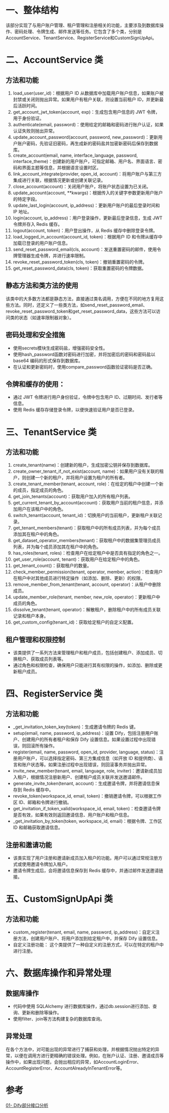 # 一、整体结构

该部分实现了与用户账户管理、租户管理和注册相关的功能，主要涉及到数据库操作、密码处理、令牌生成、邮件发送等任务。它包含了多个类，分别是AccountService、TenantService、RegisterService和CustomSignUpApi。

# 二、AccountService 类

## 方法和功能

1. load_user(user_id)：根据用户 ID 从数据库中加载用户账户信息，如果账户被封禁或关闭则抛出异常。如果用户有租户关联，则设置当前租户 ID，并更新最后活跃时间。
2. get_account_jwt_token(account, exp)：生成包含用户信息的 JWT 令牌，用于身份验证。
3. authenticate(email, password)：使用给定的邮箱和密码进行账户认证，如果认证失败则抛出异常。
4. update_account_password(account, password, new_password)：更新用户账户密码，先验证旧密码，再生成新的密码盐并加密新密码后保存到数据库。
5. create_account(email, name, interface_language, password, interface_theme)：创建新的用户账户，可指定邮箱、用户名、界面语言、密码和界面主题等信息，并根据语言设置时区。
6. link_account_integrate(provider, open_id, account)：将用户账户与第三方集成进行关联，根据情况更新或创建关联记录。
7. close_account(account)：关闭用户账户，将账户状态设置为已关闭。
8. update_account(account, **kwargs)：根据传入的关键字参数更新用户账户的特定字段。
9. update_last_login(account, ip_address)：更新用户账户的最后登录时间和 IP 地址。
10. login(account, ip_address)：用户登录操作，更新最后登录信息，生成 JWT 令牌并存入 Redis 缓存。
11. logout(account, token)：用户登出操作，从 Redis 缓存中删除登录令牌。
12. load_logged_in_account(account_id, token)：根据用户 ID 和令牌从缓存中加载已登录的用户账户信息。
13. send_reset_password_email(cls, account)：发送重置密码的邮件，使用令牌管理器生成令牌，并进行速率限制。
14. revoke_reset_password_token(cls, token)：撤销重置密码的令牌。
15. get_reset_password_data(cls, token)：获取重置密码的令牌数据。

## 静态方法和类方法的使用

该类中的大多数方法都是静态方法，直接通过类名调用，方便在不同的地方复用这些方法。同时，还定义了一些类方法，如send_reset_password_email、revoke_reset_password_token和get_reset_password_data，这些方法可以访问类的状态（如速率限制器对象）。

## 密码处理和安全措施

- 使用secrets模块生成密码盐，增强密码安全性。
- 使用hash_password函数对密码进行加密，并将加密后的密码和密码盐以 base64 编码的形式保存到数据库。
- 在认证和更新密码时，使用compare_password函数验证密码是否正确。

## 令牌和缓存的使用：

- 通过 JWT 令牌进行用户身份验证，令牌中包含用户 ID、过期时间、发行者等信息。
- 使用 Redis 缓存存储登录令牌，以便快速验证用户是否已登录。

# 三、TenantService 类

## 方法和功能

1. create_tenant(name)：创建新的租户，生成加密公钥并保存到数据库。
2. create_owner_tenant_if_not_exist(account, name)：如果用户没有关联的租户，则创建一个新的租户，并将用户设置为租户的所有者。
3. create_tenant_member(tenant, account, role)：在给定的租户中创建一个新的成员，指定成员的角色。
4. get_join_tenants(account)：获取用户加入的所有租户列表。
5. get_current_tenant_by_account(account)：获取用户当前的租户信息，并添加用户在该租户中的角色。
6. switch_tenant(account, tenant_id)：切换用户的当前租户，更新租户关联记录。
7. get_tenant_members(tenant)：获取租户中的所有成员列表，并为每个成员添加其在租户中的角色。
8. get_dataset_operator_members(tenant)：获取租户中的数据集管理员成员列表，并为每个成员添加其在租户中的角色。
9. has_roles(tenant, roles)：检查用户在给定租户中是否具有指定的角色之一。
10. get_user_role(account, tenant)：获取用户在给定租户中的角色。
11. get_tenant_count()：获取租户的数量。
12. check_member_permission(tenant, operator, member, action)：检查用户在租户中对其他成员进行特定操作（如添加、删除、更新）的权限。
13. remove_member_from_tenant(tenant, account, operator)：从租户中删除成员。
14. update_member_role(tenant, member, new_role, operator)：更新租户中成员的角色。
15. dissolve_tenant(tenant, operator)：解散租户，删除租户中的所有成员关联记录和租户本身。
16. get_custom_config(tenant_id)：获取给定租户的自定义配置。
## 租户管理和权限控制
- 该类提供了一系列方法来管理租户和租户成员，包括创建租户、添加成员、切换租户、获取成员列表等。
- 通过角色和权限检查，确保用户只能进行其有权限的操作，如添加、删除或更新租户成员。

# 四、RegisterService 类
## 方法和功能
- _get_invitation_token_key(token)：生成邀请令牌的 Redis 键。
- setup(email, name, password, ip_address)：设置 Dify，包括注册用户账户、创建用户的所有者租户和保存 Dify 设置信息。如果设置过程中出现错误，则回滚所有操作。
- register(email, name, password, open_id, provider, language, status)：注册用户账户，可以选择指定密码、第三方集成信息（如开放 ID 和提供商）、语言和账户状态等。如果注册过程中出现错误，则回滚事务并抛出异常。
- invite_new_member(tenant, email, language, role, inviter)：邀请新成员加入租户，根据情况注册新用户、创建租户成员关联并发送邀请邮件。
- generate_invite_token(tenant, account)：生成邀请令牌，并将邀请信息保存到 Redis 缓存中。
- revoke_token(workspace_id, email, token)：撤销邀请令牌，可以根据工作区 ID、邮箱和令牌进行撤销。
- get_invitation_if_token_valid(workspace_id, email, token)：检查邀请令牌是否有效，如果有效则返回邀请信息、用户账户和租户信息。
- _get_invitation_by_token(token, workspace_id, email)：根据令牌、工作区 ID 和邮箱获取邀请信息。

## 注册和邀请功能
- 该类实现了用户注册和邀请新成员加入租户的功能。用户可以通过常规注册方式或使用邀请令牌加入租户。
- 邀请令牌生成后，会将邀请信息保存到 Redis 缓存中，并通过邮件发送邀请链接。
# 五、CustomSignUpApi 类
## 方法和功能
- custom_register(tenant, email, name, password, ip_address)：自定义注册方法，创建用户账户、将用户添加到给定租户中，并保存 Dify 设置信息。
- 自定义注册功能：
这个类提供了一种自定义的注册方式，可以在特定的租户中进行注册。

# 六、数据库操作和异常处理
## 数据库操作
- 代码中使用 SQLAlchemy 进行数据库操作，通过db.session进行添加、查询、更新和删除等操作。
- 使用filter、join等方法构建复杂的数据库查询。
## 异常处理
在各个方法中，对可能出现的异常进行了捕获和处理，并根据情况抛出特定的异常，以便在调用方进行更精确的错误处理。例如，在账户认证、注册、邀请成员等操作中，如果出现问题，会抛出相应的异常，如AccountLoginError、AccountRegisterError、AccountAlreadyInTenantError等。


# 参考
[01- Dify部分接口分析](https://www.cnblogs.com/chengzixi/p/18502657)